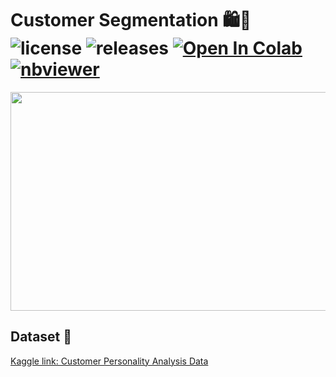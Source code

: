 # Customer Segmentation 🛍️🛒 ![license](https://img.shields.io/github/license/Pegah-Ardehkhani/Customer-Segmentation.svg) ![releases](https://img.shields.io/github/release/Pegah-Ardehkhani/Customer-Segmentation.svg) <a href="https://colab.research.google.com/github/Pegah-Ardehkhani/Brain-MRI-Segmentation/blob/main/Customer%20Segmentation%20(Clustering).ipynb" target="_parent\"><img src="https://colab.research.google.com/assets/colab-badge.svg" alt="Open In Colab"/></a> [![nbviewer](https://img.shields.io/badge/render-nbviewer-orange.svg)](http://nbviewer.org/github/Pegah-Ardehkhani/Customer-Segmentation/blob/main/Customer%20Segmentation%20%28Clustering%29.ipynb)

<p align="center">
  <img width="600" height="350" src="https://blog.gemfind.com/hubfs/Motivating%20Your%20Customers%20with%20Urgency%20in%20your%20Marketing.gif">
</p>

## Dataset 📔

[Kaggle link: Customer Personality Analysis Data](https://www.kaggle.com/datasets/imakash3011/customer-personality-analysis)

